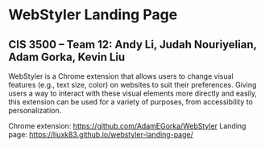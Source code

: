 # WebStyler Landing Page
## CIS 3500 – Team 12: Andy Li, Judah Nouriyelian, Adam Gorka, Kevin Liu

WebStyler is a Chrome extension that allows users to change visual features (e.g., text size, color) on websites to suit their preferences. Giving users a way to interact with these visual elements more directly and easily, this extension can be used for a variety of purposes, from accessibility to personalization.

Chrome extension: https://github.com/AdamEGorka/WebStyler
Landing page: https://liuxk83.github.io/webstyler-landing-page/